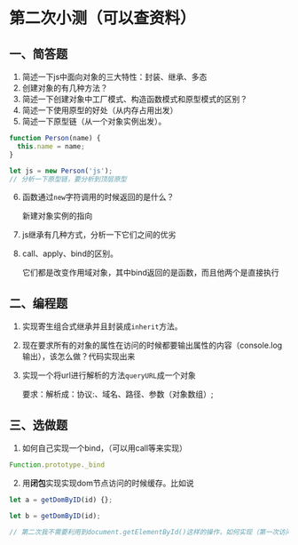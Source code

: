 # 第二次小测（可以查资料）

## 一、简答题

1. 简述一下js中面向对象的三大特性：封装、继承、多态
2. 创建对象的有几种方法？
3. 简述一下创建对象中工厂模式、构造函数模式和原型模式的区别？
4. 简述一下使用原型的好处（从内存占用出发）
5. 简述一下原型链（从一个对象实例出发）。

```js
function Person(name) {
  this.name = name;
}

let js = new Person('js');
// 分析一下原型链，要分析到顶层原型
```

6. 函数通过`new`字符调用的时候返回的是什么？

   新建对象实例的指向

7. js继承有几种方式，分析一下它们之间的优劣

8. call、apply、bind的区别。

   它们都是改变作用域对象，其中bind返回的是函数，而且他两个是直接执行

## 二、编程题

1. 实现寄生组合式继承并且封装成`inherit`方法。
2. 现在要求所有的对象的属性在访问的时候都要输出属性的内容（console.log输出），该怎么做？代码实现出来

3. 实现一个将url进行解析的方法`queryURL`成一个对象

   要求：解析成：协议:、域名、路径、参数（对象数组）;

## 三、选做题

1. 如何自己实现一个bind，（可以用call等来实现）

```js
Function.prototype._bind
```

2. 用**闭包**实现实现dom节点访问的时候缓存。比如说

```js
let a = getDomByID(id) {};

let b = getDomByID(id);

// 第二次我不需要利用到document.getElementById()这样的操作，如何实现（第一次访问的时候存储起来，用散列表进行存储）
```



